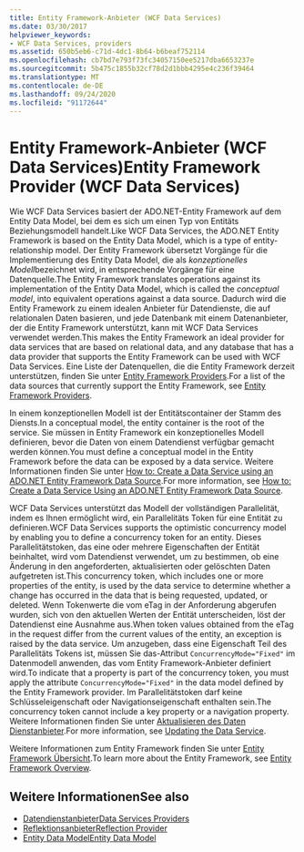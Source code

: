```yaml
---
title: Entity Framework-Anbieter (WCF Data Services)
ms.date: 03/30/2017
helpviewer_keywords:
- WCF Data Services, providers
ms.assetid: 650b5eb6-c71d-4dc1-8b64-b6beaf752114
ms.openlocfilehash: cb7bd7e793f73fc34057150ee5217dba6653237e
ms.sourcegitcommit: 5b475c1855b32cf78d2d1bbb4295e4c236f39464
ms.translationtype: MT
ms.contentlocale: de-DE
ms.lasthandoff: 09/24/2020
ms.locfileid: "91172644"
---
```

# <a name="entity-framework-provider-wcf-data-services"></a><span data-ttu-id="e3b00-102">Entity Framework-Anbieter (WCF Data Services)</span><span class="sxs-lookup"><span data-stu-id="e3b00-102">Entity Framework Provider (WCF Data Services)</span></span>

<span data-ttu-id="e3b00-103">Wie WCF Data Services basiert der ADO.NET-Entity Framework auf dem Entity Data Model, bei dem es sich um einen Typ von Entitäts Beziehungsmodell handelt.</span><span class="sxs-lookup"><span data-stu-id="e3b00-103">Like WCF Data Services, the ADO.NET Entity Framework is based on the Entity Data Model, which is a type of entity-relationship model.</span></span> <span data-ttu-id="e3b00-104">Der Entity Framework übersetzt Vorgänge für die Implementierung des Entity Data Model, die als *konzeptionelles Modell*bezeichnet wird, in entsprechende Vorgänge für eine Datenquelle.</span><span class="sxs-lookup"><span data-stu-id="e3b00-104">The Entity Framework translates operations against its implementation of the Entity Data Model, which is called the *conceptual model*, into equivalent operations against a data source.</span></span> <span data-ttu-id="e3b00-105">Dadurch wird die Entity Framework zu einem idealen Anbieter für Datendienste, die auf relationalen Daten basieren, und jede Datenbank mit einem Datenanbieter, der die Entity Framework unterstützt, kann mit WCF Data Services verwendet werden.</span><span class="sxs-lookup"><span data-stu-id="e3b00-105">This makes the Entity Framework an ideal provider for data services that are based on relational data, and any database that has a data provider that supports the Entity Framework can be used with WCF Data Services.</span></span> <span data-ttu-id="e3b00-106">Eine Liste der Datenquellen, die die Entity Framework derzeit unterstützen, finden Sie unter [Entity Framework Providers](/ef/ef6/fundamentals/providers/).</span><span class="sxs-lookup"><span data-stu-id="e3b00-106">For a list of the data sources that currently support the Entity Framework, see [Entity Framework Providers](/ef/ef6/fundamentals/providers/).</span></span>
  
 <span data-ttu-id="e3b00-107">In einem konzeptionellen Modell ist der Entitätscontainer der Stamm des Diensts.</span><span class="sxs-lookup"><span data-stu-id="e3b00-107">In a conceptual model, the entity container is the root of the service.</span></span> <span data-ttu-id="e3b00-108">Sie müssen in Entity Framework ein konzeptionelles Modell definieren, bevor die Daten von einem Datendienst verfügbar gemacht werden können.</span><span class="sxs-lookup"><span data-stu-id="e3b00-108">You must define a conceptual model in the Entity Framework before the data can be exposed by a data service.</span></span> <span data-ttu-id="e3b00-109">Weitere Informationen finden Sie unter [How to: Create a Data Service using an ADO.NET Entity Framework Data Source](create-a-data-service-using-an-adonet-ef-data-wcf.md).</span><span class="sxs-lookup"><span data-stu-id="e3b00-109">For more information, see [How to: Create a Data Service Using an ADO.NET Entity Framework Data Source](create-a-data-service-using-an-adonet-ef-data-wcf.md).</span></span>  
  
 <span data-ttu-id="e3b00-110">WCF Data Services unterstützt das Modell der vollständigen Parallelität, indem es Ihnen ermöglicht wird, ein Parallelitäts Token für eine Entität zu definieren.</span><span class="sxs-lookup"><span data-stu-id="e3b00-110">WCF Data Services supports the optimistic concurrency model by enabling you to define a concurrency token for an entity.</span></span> <span data-ttu-id="e3b00-111">Dieses Parallelitätstoken, das eine oder mehrere Eigenschaften der Entität beinhaltet, wird vom Datendienst verwendet, um zu bestimmen, ob eine Änderung in den angeforderten, aktualisierten oder gelöschten Daten aufgetreten ist.</span><span class="sxs-lookup"><span data-stu-id="e3b00-111">This concurrency token, which includes one or more properties of the entity, is used by the data service to determine whether a change has occurred in the data that is being requested, updated, or deleted.</span></span> <span data-ttu-id="e3b00-112">Wenn Tokenwerte die vom eTag in der Anforderung abgerufen wurden, sich von den aktuellen Werten der Entität unterscheiden, löst der Datendienst eine Ausnahme aus.</span><span class="sxs-lookup"><span data-stu-id="e3b00-112">When token values obtained from the eTag in the request differ from the current values of the entity, an exception is raised by the data service.</span></span> <span data-ttu-id="e3b00-113">Um anzugeben, dass eine Eigenschaft Teil des Parallelitäts Tokens ist, müssen Sie das-Attribut `ConcurrencyMode="Fixed"` im Datenmodell anwenden, das vom Entity Framework-Anbieter definiert wird.</span><span class="sxs-lookup"><span data-stu-id="e3b00-113">To indicate that a property is part of the concurrency token, you must apply the attribute `ConcurrencyMode="Fixed"` in the data model defined by the Entity Framework provider.</span></span> <span data-ttu-id="e3b00-114">Im Parallelitätstoken darf keine Schlüsseleigenschaft oder Navigationseigenschaft enthalten sein.</span><span class="sxs-lookup"><span data-stu-id="e3b00-114">The concurrency token cannot include a key property or a navigation property.</span></span> <span data-ttu-id="e3b00-115">Weitere Informationen finden Sie unter [Aktualisieren des Daten Dienstanbieter](updating-the-data-service-wcf-data-services.md).</span><span class="sxs-lookup"><span data-stu-id="e3b00-115">For more information, see [Updating the Data Service](updating-the-data-service-wcf-data-services.md).</span></span>  
  
 <span data-ttu-id="e3b00-116">Weitere Informationen zum Entity Framework finden Sie unter [Entity Framework Übersicht](../adonet/ef/overview.md).</span><span class="sxs-lookup"><span data-stu-id="e3b00-116">To learn more about the Entity Framework, see [Entity Framework Overview](../adonet/ef/overview.md).</span></span>  
  
## <a name="see-also"></a><span data-ttu-id="e3b00-117">Weitere Informationen</span><span class="sxs-lookup"><span data-stu-id="e3b00-117">See also</span></span>

- [<span data-ttu-id="e3b00-118">Datendienstanbieter</span><span class="sxs-lookup"><span data-stu-id="e3b00-118">Data Services Providers</span></span>](data-services-providers-wcf-data-services.md)
- [<span data-ttu-id="e3b00-119">Reflektionsanbieter</span><span class="sxs-lookup"><span data-stu-id="e3b00-119">Reflection Provider</span></span>](reflection-provider-wcf-data-services.md)
- [<span data-ttu-id="e3b00-120">Entity Data Model</span><span class="sxs-lookup"><span data-stu-id="e3b00-120">Entity Data Model</span></span>](../adonet/entity-data-model.md)
